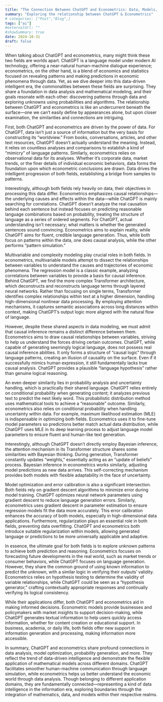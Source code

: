 ```yaml
---
title: "The Connection Between ChatGPT and Econometrics: Data, Models, and the Fusion of Intelligence"
summary: "Exploring the relationship between ChatGPT & Econometrics"
# categories: ["Post","Blog",]
tags: ["ai"]
#externalUrl: ""
#showSummary: true
date: 2024-10-31
draft: false
---
```


When talking about ChatGPT and econometrics, many might think these two fields are worlds apart. ChatGPT is a language model under modern AI technology, offering a near-natural human-machine dialogue experience; econometrics, on the other hand, is a blend of economics and statistics focused on revealing patterns and making predictions in economic phenomena through data. Yet, as we dive deeper into this data-driven intelligent era, the commonalities between these fields are surprising. They share a foundation in data analysis and mathematical modeling, and their goals resonate with each other: discovering patterns through data and exploring unknowns using probabilities and algorithms. The relationship between ChatGPT and econometrics is like an undercurrent beneath the surface—one we can’t easily define by appearances alone, but upon closer examination, the similarities and connections are intriguing.

First, both ChatGPT and econometrics are driven by the power of data. For ChatGPT, data isn’t just a source of information but the very basis for constructing its “worldview.” From books, conversations, articles, and other text resources, ChatGPT doesn’t actually understand the meaning. Instead, it relies on countless analyses and comparisons to establish a kind of “mimicry” of language patterns. Similarly, econometrics relies on observational data for its analyses. Whether it’s corporate data, market trends, or the finer details of individual economic behaviors, data forms the foundation upon which econometric conclusions are drawn. Data drives the intelligent progression of both fields, establishing a bridge from samples to patterns.

Interestingly, although both fields rely heavily on data, their objectives in processing this data differ. Econometrics emphasizes causal relationships—the underlying causes and effects within the data—while ChatGPT is mainly searching for correlations. ChatGPT doesn’t analyze the real causation behind each sentence but instead focuses on predicting reasonable language combinations based on probability, treating the structure of language as a series of ordered segments. For ChatGPT, actual understanding isn’t necessary; what matters is whether the generated sentences sound convincing. Econometrics aims to explain reality, while ChatGPT aims for fluent, credible language generation. Thus, while both focus on patterns within the data, one does causal analysis, while the other performs “pattern simulation.”

Multivariable and complexity modeling play crucial roles in both fields. In econometrics, multivariable models attempt to dissect the relationships between variables to understand the causes and trajectories of economic phenomena. The regression model is a classic example, analyzing correlations between variables to provide a basis for causal inference. Behind ChatGPT, we find the more complex Transformer architecture, which deconstructs and reconstructs language terms through layered neural networks. Rather than focusing on single terms, Transformer identifies complex relationships within text at a higher dimension, handling high-dimensional nonlinear data processing. By employing attention mechanisms, it captures semantic associations across long distances within context, making ChatGPT’s output logic more aligned with the natural flow of language.

However, despite these shared aspects in data modeling, we must admit that causal inference remains a distinct difference between them. Econometrics aims to draw causal relationships between variables, striving to help us understand the forces driving certain outcomes. ChatGPT, while capable of generating seemingly logical language, does not possess real causal inference abilities. It only forms a structure of “causal logic” through language patterns, creating an illusion of causality on the surface. Even if it successfully mimics human expression, it still fundamentally lacks true causal analysis. ChatGPT provides a plausible “language hypothesis” rather than genuine logical reasoning.

An even deeper similarity lies in probability analysis and uncertainty handling, which is practically their shared language. ChatGPT relies entirely on conditional probability when generating content; it analyzes previous text to predict the next likely word. This probabilistic distribution method uses mathematical tools to achieve a “reasonable” outcome. Similarly, econometrics also relies on conditional probability when handling uncertainty within data. For example, maximum likelihood estimation (MLE) is indispensable in optimizing both fields. Econometrics uses it to fine-tune model parameters so predictions better match actual data distribution, while ChatGPT uses MLE in its deep learning process to adjust language model parameters to ensure fluent and human-like text generation.

Interestingly, although ChatGPT doesn’t directly employ Bayesian inference, the attention mechanism in its Transformer structure shares some similarities with Bayesian thinking. During generation, Transformer constantly updates “weights,” essentially acting as an “update of beliefs” process. Bayesian inference in econometrics works similarly, adjusting model predictions as new data arrives. This self-correcting mechanism provides both models with flexible adaptability in the face of uncertainty.

Model optimization and error calibration is also a significant intersection. Both fields rely on gradient descent algorithms to minimize error during model training. ChatGPT optimizes neural network parameters using gradient descent to reduce language generation errors. Similarly, econometrics uses gradient descent in parameter estimation to ensure regression models fit the data more accurately. This error calibration enhances the accuracy of both models, especially in high-dimensional data applications. Furthermore, regularization plays an essential role in both fields, preventing data overfitting. ChatGPT and econometrics both introduce suitable regularization within models, allowing generated language or predictions to be more universally applicable and adaptive.

In essence, the ultimate goal for both fields is to explore unknown patterns to achieve both prediction and reasoning. Econometrics focuses on forecasting future developments in the real world, such as market trends or consumer behaviors, while ChatGPT focuses on language generation. However, they share the common ground of using known information to predict the unknown, with a similar logic in verifying their outputs’ validity. Econometrics relies on hypothesis testing to determine the validity of variable relationships, while ChatGPT could be seen as a “hypothesis generator,” crafting contextually appropriate responses and continually verifying its logical consistency.

While their applications differ, both ChatGPT and econometrics aid in making informed decisions. Econometric models provide businesses and policymakers with market insights to support decision-making, while ChatGPT generates textual information to help users quickly access information, whether for content creation or educational support. In business, academia, or daily life, both fields offer new support in information generation and processing, making information more accessible.

In summary, ChatGPT and econometrics share profound connections in data analysis, model optimization, probability generation, and more. They reflect the trend of data-driven intelligence and demonstrate the flexible application of mathematical models across different domains. ChatGPT facilitates smoother human-machine communication through language simulation, while econometrics helps us better understand the economic world through data analysis. Though belonging to different application domains, they are fundamentally connected—representing a kind of data intelligence in the information era, exploring boundaries through the integration of mathematics, data, and models within their respective realms.
